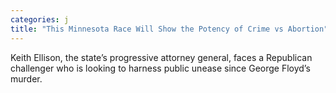 ```yaml
---
categories: j
title: "This Minnesota Race Will Show the Potency of Crime vs Abortion"
---
```

Keith Ellison, the state’s progressive attorney general, faces a Republican challenger who is looking to harness public unease since George Floyd’s murder.